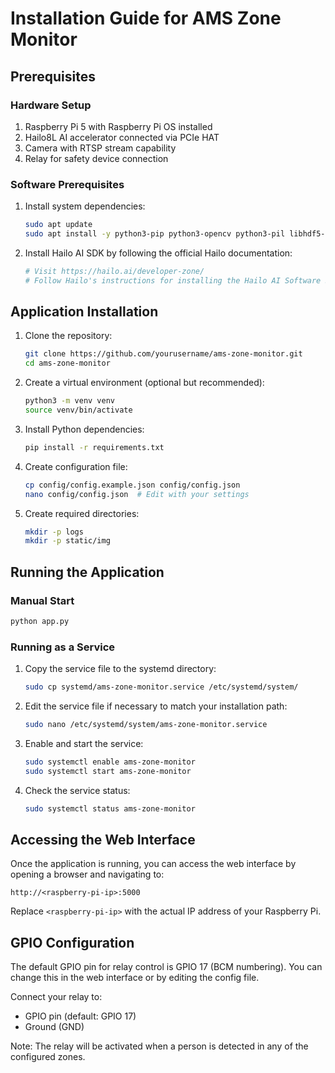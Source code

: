 # Installation Guide for AMS Zone Monitor

## Prerequisites

### Hardware Setup
1. Raspberry Pi 5 with Raspberry Pi OS installed
2. Hailo8L AI accelerator connected via PCIe HAT
3. Camera with RTSP stream capability
4. Relay for safety device connection

### Software Prerequisites

1. Install system dependencies:
   ```bash
   sudo apt update
   sudo apt install -y python3-pip python3-opencv python3-pil libhdf5-dev libatlas-base-dev python3-numpy python3-websockets
   ```

2. Install Hailo AI SDK by following the official Hailo documentation:
   ```bash
   # Visit https://hailo.ai/developer-zone/
   # Follow Hailo's instructions for installing the Hailo AI Software Suite on Raspberry Pi
   ```

## Application Installation

1. Clone the repository:
   ```bash
   git clone https://github.com/yourusername/ams-zone-monitor.git
   cd ams-zone-monitor
   ```

2. Create a virtual environment (optional but recommended):
   ```bash
   python3 -m venv venv
   source venv/bin/activate
   ```

3. Install Python dependencies:
   ```bash
   pip install -r requirements.txt
   ```

4. Create configuration file:
   ```bash
   cp config/config.example.json config/config.json
   nano config/config.json  # Edit with your settings
   ```

5. Create required directories:
   ```bash
   mkdir -p logs
   mkdir -p static/img
   ```

## Running the Application

### Manual Start
```bash
python app.py
```

### Running as a Service
1. Copy the service file to the systemd directory:
   ```bash
   sudo cp systemd/ams-zone-monitor.service /etc/systemd/system/
   ```

2. Edit the service file if necessary to match your installation path:
   ```bash
   sudo nano /etc/systemd/system/ams-zone-monitor.service
   ```

3. Enable and start the service:
   ```bash
   sudo systemctl enable ams-zone-monitor
   sudo systemctl start ams-zone-monitor
   ```

4. Check the service status:
   ```bash
   sudo systemctl status ams-zone-monitor
   ```

## Accessing the Web Interface

Once the application is running, you can access the web interface by opening a browser and navigating to:

```
http://<raspberry-pi-ip>:5000
```

Replace `<raspberry-pi-ip>` with the actual IP address of your Raspberry Pi.

## GPIO Configuration

The default GPIO pin for relay control is GPIO 17 (BCM numbering). You can change this in the web interface or by editing the config file.

Connect your relay to:
- GPIO pin (default: GPIO 17)
- Ground (GND)

Note: The relay will be activated when a person is detected in any of the configured zones.

